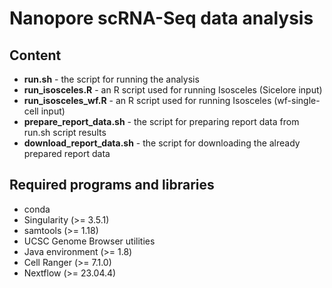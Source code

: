 # Nanopore scRNA-Seq data analysis

## Content

  * **run.sh** - the script for running the analysis
  * **run_isosceles.R** - an R script used for running Isosceles (Sicelore input)
  * **run_isosceles_wf.R** - an R script used for running Isosceles (wf-single-cell input)
  * **prepare_report_data.sh** - the script for preparing report data from run.sh script results
  * **download_report_data.sh** - the script for downloading the already prepared report data

## Required programs and libraries

  * conda
  * Singularity (>= 3.5.1)
  * samtools (>= 1.18)
  * UCSC Genome Browser utilities
  * Java environment (>= 1.8)
  * Cell Ranger (>= 7.1.0)
  * Nextflow (>= 23.04.4)
